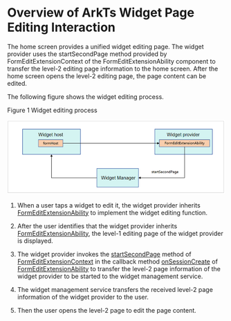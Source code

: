 # Overview of ArkTs Widget Page Editing Interaction

The home screen provides a unified widget editing page. The widget provider uses the startSecondPage method provided by FormEditExtensionContext of the FormEditExtensionAbility component to transfer the level-2 editing page information to the home screen. After the home screen opens the level-2 editing page, the page content can be edited.


The following figure shows the widget editing process.

Figure 1 Widget editing process

![FormEditExtensionAbility](./figures/Widget-FormEditExtensionAbility.PNG)

1. When a user taps a widget to edit it, the widget provider inherits [FormEditExtensionAbility](../reference/apis-form-kit/js-apis-app-form-formEditExtensionAbility.md) to implement the widget editing function.

2. After the user identifies that the widget provider inherits [FormEditExtensionAbility](../reference/apis-form-kit/js-apis-app-form-formEditExtensionAbility.md), the level-1 editing page of the widget provider is displayed.

3. The widget provider invokes the [startSecondPage](../reference/apis-form-kit/js-apis-inner-application-formEditExtensionContext.md) method of [FormEditExtensionContext](../reference/apis-form-kit/js-apis-inner-application-formEditExtensionContext.md) in the callback method [onSessionCreate](../reference/apis-ability-kit/js-apis-app-ability-uiExtensionAbility.md#onsessioncreate) of [FormEditExtensionAbility](../reference/apis-form-kit/js-apis-app-form-formEditExtensionAbility.md) to transfer the level-2 page information of the widget provider to be started to the widget management service.

4. The widget management service transfers the received level-2 page information of the widget provider to the user.

5. Then the user opens the level-2 page to edit the page content.
